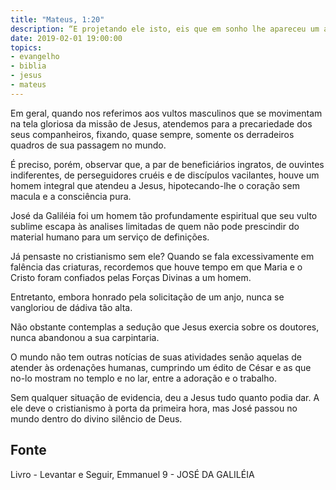 ```yaml
---
title: "Mateus, 1:20"
description: “E projetando ele isto, eis que em sonho lhe apareceu um anjo do Senhor, dizendo: - José, filho de David, não temas receber a Maria.” – Mateus:-1-20
date: 2019-02-01 19:00:00
topics: 
- evangelho
- biblia
- jesus
- mateus
---
```


Em geral, quando nos referimos aos vultos masculinos que se movimentam na tela
gloriosa da missão de Jesus, atendemos para a precariedade dos seus
companheiros, fixando, quase sempre, somente os derradeiros quadros de sua
passagem no mundo.

É preciso, porém, observar que, a par de beneficiários ingratos, de ouvintes
indiferentes, de perseguidores cruéis e de discípulos vacilantes, houve um homem
integral que atendeu a Jesus, hipotecando-lhe o coração sem macula e a
consciência pura.

José da Galiléia foi um homem tão profundamente espiritual que seu vulto sublime
escapa às analises limitadas de quem não pode prescindir do material humano para
um serviço de definições.

Já pensaste no cristianismo sem ele?  Quando se fala excessivamente em falência
das criaturas, recordemos que houve tempo em que Maria e o Cristo foram
confiados pelas Forças Divinas a um homem.

Entretanto, embora honrado pela solicitação de um anjo, nunca se vangloriou de
dádiva tão alta.

Não obstante contemplas a sedução que Jesus exercia sobre os doutores, nunca
abandonou a sua carpintaria.

O mundo não tem outras notícias de suas atividades senão aquelas de atender às
ordenações humanas, cumprindo um édito de César e as que no-lo mostram no templo
e no lar, entre a adoração e o trabalho.

Sem qualquer situação de evidencia, deu a Jesus tudo quanto podia dar.  A ele
deve o cristianismo à porta da primeira hora, mas José passou no mundo dentro do
divino silêncio de Deus.


## Fonte
Livro - Levantar e Seguir, Emmanuel
9 - JOSÉ DA GALILÉIA
